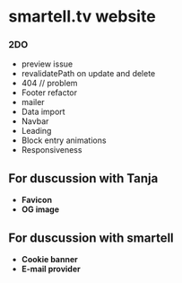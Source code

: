 # smartell.tv website

### 2DO

- preview issue
- revalidatePath on update and delete
- 404 // problem
- Footer refactor
- mailer
- Data import
- Navbar
- Leading
- Block entry animations
- Responsiveness

## For duscussion with Tanja

- **Favicon**
- **OG image**

## For duscussion with smartell

- **Cookie banner**
- **E-mail provider**
